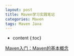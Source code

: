 ```yaml
---
layout: post
title: Maven学习实践笔记
categories: Maven
tags: Maven Java
---
```


* content
{:toc}

[Maven入门：Maven的基本概念](http://www.tianmaying.com/tutorial/maven-basic)
